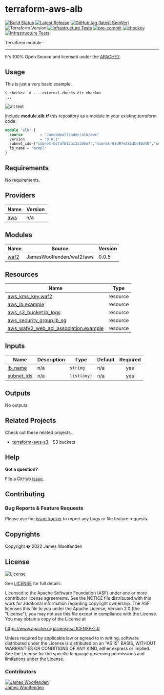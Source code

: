 # terraform-aws-alb

[![Build Status](https://github.com/JamesWoolfenden/terraform-aws-alb/workflows/Verify%20and%20Bump/badge.svg?branch=main)](https://github.com/JamesWoolfenden/terraform-aws-alb)
[![Latest Release](https://img.shields.io/github/release/JamesWoolfenden/terraform-aws-alb.svg)](https://github.com/JamesWoolfenden/terraform-aws-alb/releases/latest)
[![GitHub tag (latest SemVer)](https://img.shields.io/github/tag/JamesWoolfenden/terraform-aws-alb.svg?label=latest)](https://github.com/JamesWoolfenden/terraform-aws-alb/releases/latest)
![Terraform Version](https://img.shields.io/badge/tf-%3E%3D0.14.0-blue.svg)
[![Infrastructure Tests](https://www.bridgecrew.cloud/badges/github/JamesWoolfenden/terraform-aws-alb/cis_aws)](https://www.bridgecrew.cloud/link/badge?vcs=github&fullRepo=JamesWoolfenden%2Fterraform-aws-alb&benchmark=CIS+AWS+V1.2)
[![pre-commit](https://img.shields.io/badge/pre--commit-enabled-brightgreen?logo=pre-commit&logoColor=white)](https://github.com/pre-commit/pre-commit)
[![checkov](https://img.shields.io/badge/checkov-verified-brightgreen)](https://www.checkov.io/)
[![Infrastructure Tests](https://www.bridgecrew.cloud/badges/github/jameswoolfenden/terraform-aws-alb/general)](https://www.bridgecrew.cloud/link/badge?vcs=github&fullRepo=JamesWoolfenden%2Fterraform-aws-alb&benchmark=INFRASTRUCTURE+SECURITY)

Terraform module -

---

It's 100% Open Source and licensed under the [APACHE2](LICENSE).

## Usage

This is just a very basic example.

```cli
$ checkov -d . --external-checks-dir checkov
...
```

![alt text](./diagram/alb.png)

Include **module.alb.tf** this repository as a module in your existing terraform code:

```terraform
module "alb" {
  source        = "JamesWoolfenden/alb/aws"
  version       = "0.0.1"
  subnet_ids=["subnet-03fdfb13a135366a7","subnet-08d97e381dbc80d40","subnet-05a6a6de2f4989d22"]
  lb_name = "exmpl"
}
```


<!-- BEGINNING OF PRE-COMMIT-TERRAFORM DOCS HOOK -->
## Requirements

No requirements.

## Providers

| Name | Version |
|------|---------|
| <a name="provider_aws"></a> [aws](#provider\_aws) | n/a |

## Modules

| Name | Source | Version |
|------|--------|---------|
| <a name="module_waf2"></a> [waf2](#module\_waf2) | JamesWoolfenden/waf2/aws | 0.0.5 |

## Resources

| Name | Type |
|------|------|
| [aws_kms_key.waf2](https://registry.terraform.io/providers/hashicorp/aws/latest/docs/resources/kms_key) | resource |
| [aws_lb.example](https://registry.terraform.io/providers/hashicorp/aws/latest/docs/resources/lb) | resource |
| [aws_s3_bucket.lb_logs](https://registry.terraform.io/providers/hashicorp/aws/latest/docs/resources/s3_bucket) | resource |
| [aws_security_group.lb_sg](https://registry.terraform.io/providers/hashicorp/aws/latest/docs/resources/security_group) | resource |
| [aws_wafv2_web_acl_association.example](https://registry.terraform.io/providers/hashicorp/aws/latest/docs/resources/wafv2_web_acl_association) | resource |

## Inputs

| Name | Description | Type | Default | Required |
|------|-------------|------|---------|:--------:|
| <a name="input_lb_name"></a> [lb\_name](#input\_lb\_name) | n/a | `string` | n/a | yes |
| <a name="input_subnet_ids"></a> [subnet\_ids](#input\_subnet\_ids) | n/a | `list(any)` | n/a | yes |

## Outputs

No outputs.
<!-- END OF PRE-COMMIT-TERRAFORM DOCS HOOK -->

## Related Projects

Check out these related projects.

- [terraform-aws-s3](https://github.com/jameswoolfenden/terraform-aws-s3) - S3 buckets

## Help

**Got a question?**

File a GitHub [issue](https://github.com/JamesWoolfenden/terraform-aws-alb/issues).

## Contributing

### Bug Reports & Feature Requests

Please use the [issue tracker](https://github.com/JamesWoolfenden/terraform-aws-alb/issues) to report any bugs or file feature requests.

## Copyrights

Copyright � 2022 James Woolfenden

## License

[![License](https://img.shields.io/badge/License-Apache%202.0-blue.svg)](https://opensource.org/licenses/Apache-2.0)

See [LICENSE](LICENSE) for full details.

Licensed to the Apache Software Foundation (ASF) under one
or more contributor license agreements. See the NOTICE file
distributed with this work for additional information
regarding copyright ownership. The ASF licenses this file
to you under the Apache License, Version 2.0 (the
"License"); you may not use this file except in compliance
with the License. You may obtain a copy of the License at

<https://www.apache.org/licenses/LICENSE-2.0>

Unless required by applicable law or agreed to in writing,
software distributed under the License is distributed on an
"AS IS" BASIS, WITHOUT WARRANTIES OR CONDITIONS OF ANY
KIND, either express or implied. See the License for the
specific language governing permissions and limitations
under the License.

### Contributors

[![James Woolfenden][jameswoolfenden_avatar]][jameswoolfenden_homepage]<br/>[James Woolfenden][jameswoolfenden_homepage]

[jameswoolfenden_homepage]: https://github.com/jameswoolfenden
[jameswoolfenden_avatar]: https://github.com/jameswoolfenden.png?size=150
[github]: https://github.com/jameswoolfenden
[linkedin]: https://www.linkedin.com/in/jameswoolfenden/
[twitter]: https://twitter.com/JimWoolfenden
[share_twitter]: https://twitter.com/intent/tweet/?text=terraform-aws-alb&url=https://github.com/JamesWoolfenden/terraform-aws-alb
[share_linkedin]: https://www.linkedin.com/shareArticle?mini=true&title=terraform-aws-alb&url=https://github.com/JamesWoolfenden/terraform-aws-alb
[share_reddit]: https://reddit.com/submit/?url=https://github.com/JamesWoolfenden/terraform-aws-alb
[share_facebook]: https://facebook.com/sharer/sharer.php?u=https://github.com/JamesWoolfenden/terraform-aws-alb
[share_email]: mailto:?subject=terraform-aws-alb&body=https://github.com/JamesWoolfenden/terraform-aws-alb
